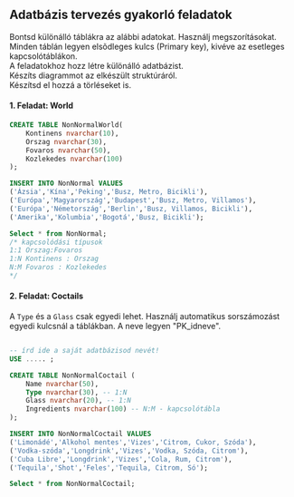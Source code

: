 ## Adatbázis tervezés gyakorló feladatok
Bontsd különálló táblákra az alábbi adatokat. Használj megszorításokat.  
Minden táblán legyen elsõdleges kulcs (Primary key), kivéve az esetleges kapcsolótáblákon.  
A feladatokhoz hozz létre különálló adatbázist.  
Készíts diagrammot az elkészült struktúráról.  
Készítsd el hozzá a törléseket is. 

#### 1. Feladat: World  
```sql
CREATE TABLE NonNormalWorld(
	Kontinens nvarchar(10),
	Orszag nvarchar(30),
	Fovaros nvarchar(50),
	Kozlekedes nvarchar(100)
);

INSERT INTO NonNormal VALUES
('Ázsia','Kína','Peking','Busz, Metro, Bicikli'),
('Európa','Magyarország','Budapest','Busz, Metro, Villamos'),
('Európa','Németország','Berlin','Busz, Villamos, Bicikli'),
('Amerika','Kolumbia','Bogotá','Busz, Bicikli');

Select * from NonNormal;
/* kapcsolódási típusok
1:1 Orszag:Fovaros 
1:N Kontinens : Orszag
N:M Fovaros : Kozlekedes
*/
```

#### 2. Feladat: Coctails
A `Type` és a `Glass` csak egyedi lehet.
Használj automatikus sorszámozást egyedi kulcsnál a táblákban. A neve legyen "PK_idneve".  
```sql

-- írd ide a saját adatbázisod nevét!
USE ..... ;

CREATE TABLE NonNormalCoctail (
	Name nvarchar(50),
	Type nvarchar(30), -- 1:N 
	Glass nvarchar(20), -- 1:N
	Ingredients nvarchar(100) -- N:M - kapcsolótábla
);

INSERT INTO NonNormalCoctail VALUES
('Limonádé','Alkohol mentes','Vizes','Citrom, Cukor, Szóda'),
('Vodka-szóda','Longdrink','Vizes','Vodka, Szóda, Citrom'),
('Cuba Libre','Longdrink','Vizes','Cola, Rum, Citrom'),
('Tequila','Shot','Feles','Tequila, Citrom, Só');

Select * from NonNormalCoctail;
